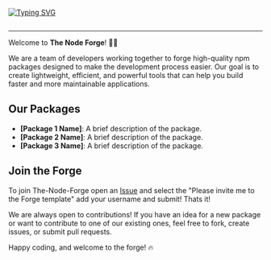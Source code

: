 <p align="center">

  [![Typing SVG](https://readme-typing-svg.herokuapp.com?font=DM+Sans&weight=800&size=40&duration=10&pause=500&color=BDBDBD&center=true&vCenter=true&repeat=false&width=1000&lines=The+Node+Forge)](https://git.io/typing-svg) 

</p>

<div align="center">
  <!-- profile views -->
  <img src="https://komarev.com/ghpvc/?username=The-Node-Forge&style=flat-square&color=blue" alt=""/>

</div>
    
---
  
Welcome to **The Node Forge**! 🔨✨

We are a team of developers working together to forge high-quality npm packages designed to make the development process easier. Our goal is to create lightweight, efficient, and powerful tools that can help you build faster and more maintainable applications.

## Our Packages
- **[Package 1 Name]**: A brief description of the package.
- **[Package 2 Name]**: A brief description of the package.
- **[Package 3 Name]**: A brief description of the package.

## Join the Forge
To join The-Node-Forge open an [Issue](https://github.com/The-Node-Forge/.github/issues) and select the "Please invite me to the Forge template" add your username and submit! Thats it!


We are always open to contributions! If you have an idea for a new package or want to contribute to one of our existing ones, feel free to fork, create issues, or submit pull requests.

Happy coding, and welcome to the forge! 🔥
